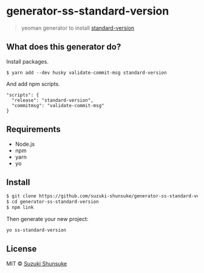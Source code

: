 # generator-ss-standard-version

> yeoman generator to install [standard-version](https://github.com/conventional-changelog/standard-version)

## What does this generator do?

Install packages.

```
$ yarn add --dev husky validate-commit-msg standard-version
```

And add npm scripts.

```
"scripts": {
  "release": "standard-version",
  "commitmsg": "validate-commit-msg"
}
```

## Requirements

* Node.js
* npm
* yarn
* yo

## Install

```bash
$ git clone https://github.com/suzuki-shunsuke/generator-ss-standard-version
$ cd generator-ss-standard-version
$ npm link
```

Then generate your new project:

```bash
yo ss-standard-version
```

## License

MIT © [Suzuki Shunsuke](https://github.com/suzuki-shunsuke)
